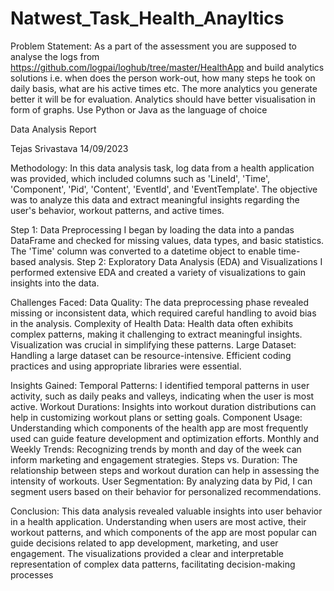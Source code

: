 # Natwest_Task_Health_Anayltics
Problem Statement:
As a part of the assessment you are supposed to analyse the logs from https://github.com/logpai/loghub/tree/master/HealthApp and build analytics solutions i.e. when does the person work-out, how many steps he took on daily basis, what are his active times etc. The more analytics you generate better it will be for evaluation. Analytics should have better visualisation in form of graphs. Use Python or Java as the language of choice

Data Analysis Report

Tejas Srivastava
14/09/2023

Methodology:
In this data analysis task, log data from a health application was provided, which included columns such as 'LineId', 'Time', 'Component', 'Pid', 'Content', 'EventId', and 'EventTemplate'. The objective was to analyze this data and extract meaningful insights regarding the user's behavior, workout patterns, and active times.

Step 1: Data Preprocessing
I began by loading the data into a pandas DataFrame and checked for missing values, data types, and basic statistics.
The 'Time' column was converted to a datetime object to enable time-based analysis.
Step 2: Exploratory Data Analysis (EDA) and Visualizations
I performed extensive EDA and created a variety of visualizations to gain insights into the data.

Challenges Faced:
Data Quality: 
The data preprocessing phase revealed missing or inconsistent data, which required careful handling to avoid bias in the analysis.
Complexity of Health Data: Health data often exhibits complex patterns, making it challenging to extract meaningful insights. Visualization was crucial in simplifying these patterns.
Large Dataset: Handling a large dataset can be resource-intensive. Efficient coding practices and using appropriate libraries were essential.

Insights Gained:
Temporal Patterns: I identified temporal patterns in user activity, such as daily peaks and valleys, indicating when the user is most active.
Workout Durations: Insights into workout duration distributions can help in customizing workout plans or setting goals.
Component Usage: Understanding which components of the health app are most frequently used can guide feature development and optimization efforts.
Monthly and Weekly Trends: Recognizing trends by month and day of the week can inform marketing and engagement strategies.
Steps vs. Duration: The relationship between steps and workout duration can help in assessing the intensity of workouts.
User Segmentation: By analyzing data by Pid, I can segment users based on their behavior for personalized recommendations.

Conclusion:
This data analysis revealed valuable insights into user behavior in a health application. Understanding when users are most active, their workout patterns, and which components of the app are most popular can guide decisions related to app development, marketing, and user engagement. The visualizations provided a clear and interpretable representation of complex data patterns, facilitating decision-making processes
